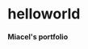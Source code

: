 # helloworld
<h4>Miacel's portfolio
  
  <link rel="stylesheet" type="text/css" href="style.css">

</h1>
